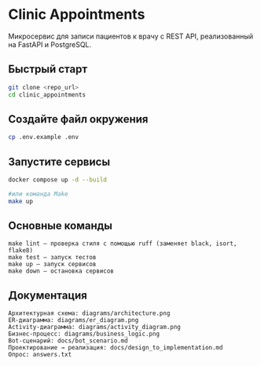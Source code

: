 # Clinic Appointments
Микросервис для записи пациентов к врачу с REST API, реализованный на FastAPI и PostgreSQL.

## Быстрый старт
```bash
git clone <repo_url>
cd clinic_appointments
```

## Создайте файл окружения

```bash
cp .env.example .env
```

## Запустите сервисы

```bash
docker compose up -d --build

#или команда Make
make up
```

## Основные команды

    make lint — проверка стиля c помощью ruff (заменяет black, isort, flake8)
    make test — запуск тестов
    make up — запуск сервисов
    make down — остановка сервисов

## Документация

    Архитектурная схема: diagrams/architecture.png
    ER-диаграмма: diagrams/er_diagram.png
    Activity-диаграмма: diagrams/activity_diagram.png
    Бизнес-процесс: diagrams/business_logic.png
    Bot-сценарий: docs/bot_scenario.md
    Проектирование → реализация: docs/design_to_implementation.md
    Опрос: answers.txt
